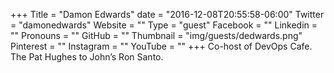 +++
Title = "Damon Edwards"
date = "2016-12-08T20:55:58-06:00"
Twitter = "damonedwards"
Website = ""
Type = "guest"
Facebook = ""
Linkedin = ""
Pronouns = ""
GitHub = ""
Thumbnail = "img/guests/dedwards.png"
Pinterest = ""
Instagram = ""
YouTube = ""
+++
Co-host of DevOps Cafe. The Pat Hughes to John’s Ron Santo.

